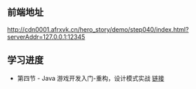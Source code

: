## 前端地址
http://cdn0001.afrxvk.cn/hero_story/demo/step040/index.html?serverAddr=127.0.0.1:12345

## 学习进度
- 第四节 - Java 游戏开发入门-重构，设计模式实战 [链接](https://ke.qq.com/webcourse/3449831/103586139#taid=11419428985283559&vid=5285890816961432993)